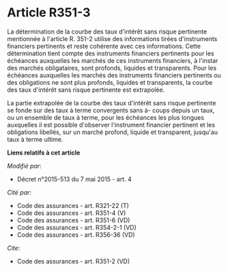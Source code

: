 # Article R351-3

La détermination de la courbe des taux d'intérêt sans risque pertinente mentionnée à l'article R. 351-2 utilise des
informations tirées d'instruments financiers pertinents et reste cohérente avec ces informations. Cette détermination tient
compte des instruments financiers pertinents pour les échéances auxquelles les marchés de ces instruments financiers, à
l'instar des marchés obligataires, sont profonds, liquides et transparents. Pour les échéances auxquelles les marchés des
instruments financiers pertinents ou des obligations ne sont plus profonds, liquides et transparents, la courbe des taux
d'intérêt sans risque pertinente est extrapolée. 

La partie extrapolée de la courbe des taux d'intérêt sans risque pertinente se fonde sur des taux à terme convergents sans à-
coups depuis un taux, ou un ensemble de taux à terme, pour les échéances les plus longues auxquelles il est possible
d'observer l'instrument financier pertinent et les obligations libellés, sur un marché profond, liquide et transparent,
jusqu'au taux à terme ultime.

**Liens relatifs à cet article**

_Modifié par_:

  - Décret n°2015-513 du 7 mai 2015 - art. 4

_Cité par_:

  - Code des assurances - art. R321-22 (T)
  - Code des assurances - art. R351-4 (V)
  - Code des assurances - art. R351-6 (VD)
  - Code des assurances - art. R354-2-1 (VD)
  - Code des assurances - art. R356-36 (VD)

_Cite_:

  - Code des assurances - art. R351-2 (VD)
